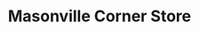 ---
title: "Masonville Corner Store"
url: /shelburne/masonville-corner-store/
shop: Lebensmittel
---